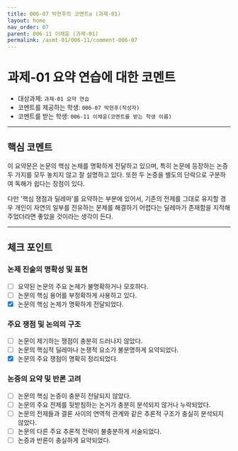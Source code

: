 ```yaml
---
title: 006-07 박현후의 코멘트a (과제-01) 
layout: home
nav_order: 07
parent: 006-11 이채윤 (과제-01)
permalink: /asmt-01/006-11/comment-006-07
---
```


# 과제-01 요약 연습에 대한 코멘트

- 대상과제: `과제-01 요약 연습`
- 코멘트를 제공하는 학생: `006-07 박현후(작성자)` 
- 코멘트를 받는 학생: `006-11 이채윤(코멘트를 받는 학생 이름)` 

---

## 핵심 코멘트

이 요약문은 논문의 핵심 논제를 명확하게 전달하고 있으며, 특히 논문에 등장하는 논증 두 가지를 모두 놓치지 않고 잘 설명하고 있다. 또한 두 논증을 별도의 단락으로 구분하여 독해가 쉽다는 장점이 있다. 

다만 '핵심 쟁점과 딜레마'를 요약하는 부분에 있어서, 기존의 전제를 그대로 유지할 경우 개인이 자연의 일부를 전유하는 문제를 해결하기 어렵다는 딜레마가 존재함을 지적해 주었더라면 좋았을 것이라는 생각이 든다. 

---

## 체크 포인트

### 논제 진술의 명확성 및 표현  
- [ ] 요약된 논문의 주요 논제가 불명확하거나 모호하다.  
- [ ] 논문의 핵심 용어를 부정확하게 사용하고 있다.  
- [X] 논문의 핵심 논제가 명확하게 전달되었다.  

### 주요 쟁점 및 논의의 구조  
- [ ] 논문이 제기하는 쟁점이 충분히 드러나지 않았다.  
- [ ] 논문의 핵심적 딜레마나 논쟁적 요소가 불분명하게 요약되었다.  
- [X] 논문의 주요 쟁점이 명확히 정리되었다.  

### 논증의 요약 및 반론 고려  
- [ ] 논문의 핵심 논증이 충분히 전달되지 않았다.  
- [ ] 논문의 주요 전제를 뒷받침하는 논거가 충분히 분석되지 않거나 누락되었다.  
- [ ] 논문의 전제들과 결론 사이의 연역적 관계와 같은 추론적 구조가 충실히 분석되지 않았다.  
- [ ] 논문의 다른 주요 추론적 전략이 불충분하게 서술되었다.
- [ ] 논증과 반론이 충실하게 요약되었다. 